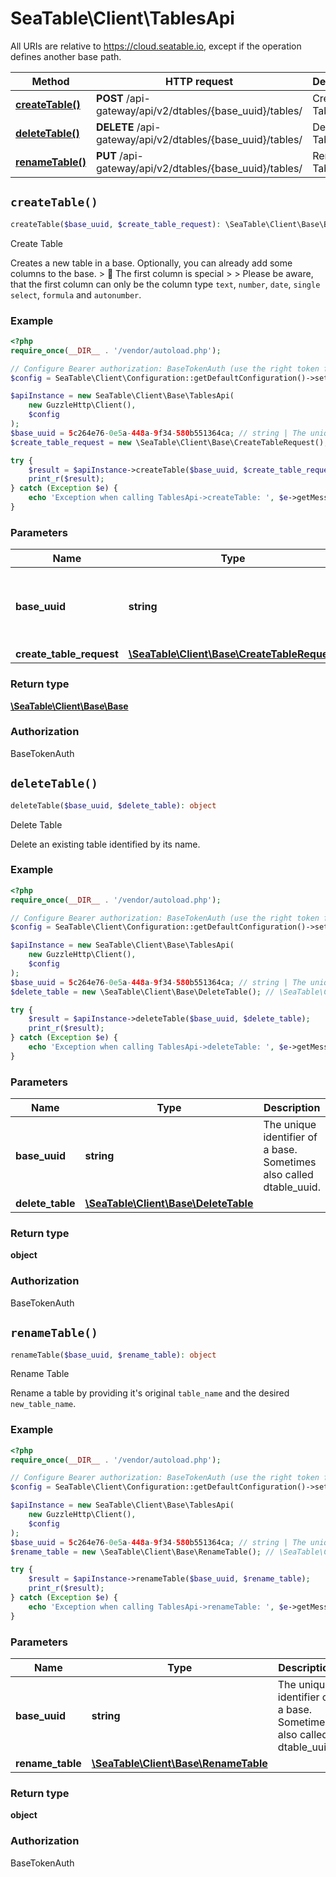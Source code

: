 # SeaTable\Client\TablesApi

All URIs are relative to https://cloud.seatable.io, except if the operation defines another base path.

| Method | HTTP request | Description |
| ------------- | ------------- | ------------- |
| [**createTable()**](TablesApi.md#createTable) | **POST** /api-gateway/api/v2/dtables/{base_uuid}/tables/ | Create Table |
| [**deleteTable()**](TablesApi.md#deleteTable) | **DELETE** /api-gateway/api/v2/dtables/{base_uuid}/tables/ | Delete Table |
| [**renameTable()**](TablesApi.md#renameTable) | **PUT** /api-gateway/api/v2/dtables/{base_uuid}/tables/ | Rename Table |


## `createTable()`

```php
createTable($base_uuid, $create_table_request): \SeaTable\Client\Base\Base
```

Create Table

Creates a new table in a base. Optionally, you can already add some columns to the base.  > 📘 The first column is special > > Please be aware, that the first column can only be the column type `text`, `number`, `date`, `single select`, `formula` and `autonumber`.

### Example

```php
<?php
require_once(__DIR__ . '/vendor/autoload.php');

// Configure Bearer authorization: BaseTokenAuth (use the right token for your request)
$config = SeaTable\Client\Configuration::getDefaultConfiguration()->setAccessToken('YOUR_TOKEN');

$apiInstance = new SeaTable\Client\Base\TablesApi(
    new GuzzleHttp\Client(),
    $config
);
$base_uuid = 5c264e76-0e5a-448a-9f34-580b551364ca; // string | The unique identifier of a base. Sometimes also called dtable_uuid.
$create_table_request = new \SeaTable\Client\Base\CreateTableRequest(); // \SeaTable\Client\Base\CreateTableRequest

try {
    $result = $apiInstance->createTable($base_uuid, $create_table_request);
    print_r($result);
} catch (Exception $e) {
    echo 'Exception when calling TablesApi->createTable: ', $e->getMessage(), PHP_EOL;
}
```

### Parameters

| Name | Type | Description  | Notes |
| ------------- | ------------- | ------------- | ------------- |
| **base_uuid** | **string**| The unique identifier of a base. Sometimes also called dtable_uuid. | |
| **create_table_request** | [**\SeaTable\Client\Base\CreateTableRequest**](../Model/CreateTableRequest.md)|  | [optional] |

### Return type

[**\SeaTable\Client\Base\Base**](../Model/Base.md)

### Authorization

BaseTokenAuth




## `deleteTable()`

```php
deleteTable($base_uuid, $delete_table): object
```

Delete Table

Delete an existing table identified by its name.

### Example

```php
<?php
require_once(__DIR__ . '/vendor/autoload.php');

// Configure Bearer authorization: BaseTokenAuth (use the right token for your request)
$config = SeaTable\Client\Configuration::getDefaultConfiguration()->setAccessToken('YOUR_TOKEN');

$apiInstance = new SeaTable\Client\Base\TablesApi(
    new GuzzleHttp\Client(),
    $config
);
$base_uuid = 5c264e76-0e5a-448a-9f34-580b551364ca; // string | The unique identifier of a base. Sometimes also called dtable_uuid.
$delete_table = new \SeaTable\Client\Base\DeleteTable(); // \SeaTable\Client\Base\DeleteTable

try {
    $result = $apiInstance->deleteTable($base_uuid, $delete_table);
    print_r($result);
} catch (Exception $e) {
    echo 'Exception when calling TablesApi->deleteTable: ', $e->getMessage(), PHP_EOL;
}
```

### Parameters

| Name | Type | Description  | Notes |
| ------------- | ------------- | ------------- | ------------- |
| **base_uuid** | **string**| The unique identifier of a base. Sometimes also called dtable_uuid. | |
| **delete_table** | [**\SeaTable\Client\Base\DeleteTable**](../Model/DeleteTable.md)|  | [optional] |

### Return type

**object**

### Authorization

BaseTokenAuth




## `renameTable()`

```php
renameTable($base_uuid, $rename_table): object
```

Rename Table

Rename a table by providing it's original `table_name` and the desired `new_table_name`.

### Example

```php
<?php
require_once(__DIR__ . '/vendor/autoload.php');

// Configure Bearer authorization: BaseTokenAuth (use the right token for your request)
$config = SeaTable\Client\Configuration::getDefaultConfiguration()->setAccessToken('YOUR_TOKEN');

$apiInstance = new SeaTable\Client\Base\TablesApi(
    new GuzzleHttp\Client(),
    $config
);
$base_uuid = 5c264e76-0e5a-448a-9f34-580b551364ca; // string | The unique identifier of a base. Sometimes also called dtable_uuid.
$rename_table = new \SeaTable\Client\Base\RenameTable(); // \SeaTable\Client\Base\RenameTable

try {
    $result = $apiInstance->renameTable($base_uuid, $rename_table);
    print_r($result);
} catch (Exception $e) {
    echo 'Exception when calling TablesApi->renameTable: ', $e->getMessage(), PHP_EOL;
}
```

### Parameters

| Name | Type | Description  | Notes |
| ------------- | ------------- | ------------- | ------------- |
| **base_uuid** | **string**| The unique identifier of a base. Sometimes also called dtable_uuid. | |
| **rename_table** | [**\SeaTable\Client\Base\RenameTable**](../Model/RenameTable.md)|  | [optional] |

### Return type

**object**

### Authorization

BaseTokenAuth



